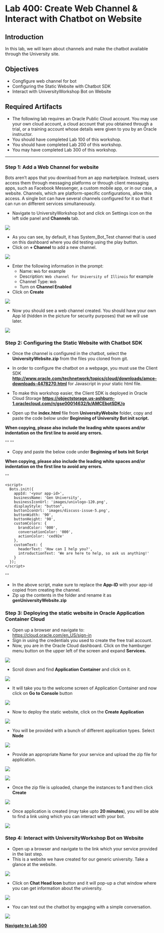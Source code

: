 # Lab 400: Create Web Channel & Interact with Chatbot on Website
## Introduction
In this lab, we will learn about channels and make the chatbot available through the University site.

## Objectives
- Congfigure web channel for bot
- Configuring the Static Website with Chatbot SDK 
- Interact with UniversityWorkshop Bot on Website

## Required Artifacts
- The following lab requires an Oracle Public Cloud account. You may use your own cloud account, a cloud account that you obtained through a trial, or a training account whose details were given to you by an Oracle instructor.
- You should have completed Lab 100 of this workshop.
- You should have completed Lab 200 of this workshop.
- You may have completed Lab 300 of this workshop.

---
### Step 1: Add a Web Channel for website
Bots aren’t apps that you download from an app marketplace. Instead, users access them through messaging platforms or through client messaging apps, such as Facebook Messenger, a custom mobile app, or in our case, a website. Channels, which are platform-specific configurations, allow this access. A single bot can have several channels configured for it so that it can run on different services simultaneously.

- Navigate to UniversityWorkshop bot and click on Settings icon on the left side panel and **Channels** tab.

![](./images/400/1.png)

- As you can see, by default, it has System_Bot_Test channel that is used on this dashboard where you did testing using the play button. 
- Click on **+ Channel** to add a new channel.

![](./images/400/2.png)

- Enter the following information in the prompt:
    - Name: `Web` for example
    - Description: `Web channel for University of Illinois` for example
    - Channel Type: `Web`
    - Turn on **Channel Enabled**
- Click on **Create**

![](./images/400/3.png)

- Now you should see a web channel created. You should have your own App Id (hidden in the picture for security purposes) that we will use later.

![](./images/400/4.png)

### Step 2: Configuring the Static Website with Chatbot SDK

- Once the channel is configured in the chatbot, select the **UniversityWebsite.zip** from the files you cloned from git.
- In order to configure the chatbot on a webpage, you must use the Client SDK **http://www.oracle.com/technetwork/topics/cloud/downloads/amce-downloads-4478270.html** for Javascript in your static html file.
- To make this workshop easier, the Client SDK is deployed in Oracle Cloud Storage **https://objectstorage.us-ashburn-1.oraclecloud.com/n/gse00014632/b/AMCEbotSDK/o**

- Open up the **index.html** file from **UniversityWebsite** folder, copy and paste the code below under **Beginning of University Bot init script.**


**When copying, please also include the leading white spaces and/or indentation on the first line to avoid any errors.**

'''
    <script>
      !function(e,t,n,r){
        function s(){
         try{
           var e;
            if((e="string"==typeof this.response?JSON.parse(this.response):this.response).url){
            var n=t.getElementsByTagName("script")[0],r=t.createElement("script");
            r.async=!0,r.src=e.url,n.parentNode.insertBefore(r,n)
          }
         }
         catch(e){}}var o,p,a,i=[],c=[];e[n]={init:function(){o=arguments;
          var e={then:function(t){
            return c.push({type:"t",next:t}),e
            } ,catch:function(t){return c.push({type:"c",next:t}),e}};
            return e},on:function(){
             i.push(arguments)},render:function(){p=arguments},destroy:function(){a=arguments}
            } ,e.__onWebMessengerHostReady__=function(t){
             if(delete e.__onWebMessengerHostReady__,e[n]=t,o)for(var r=t.init.apply(t,o),s=0;s<c.length;s++){
              var u=c[s];
               r="t"===u.type?r.then(u.next):r.catch(u.next)
               } p&&t.render.apply(t,p),a&&t.destroy.apply(t,a);
             for(s=0;s<i.length;s++)t.on.apply(t,i[s])};
             var u=new XMLHttpRequest;u.addEventListener("load",s),u.open("GET",r+"/loader.json",!0),u.responseType="json",u.send()
            }
         (window,document,"Bots", "https://objectstorage.us-ashburn-1.oraclecloud.com/n/gse00014632/b/AMCEbotSDK/o");
    </script>
'''

- Copy and paste the below code under **Beginning of bots Init Script**

**When copying, please also include the leading white spaces and/or indentation on the first line to avoid any errors.**

'''

    <script>
      Bots.init({
        appId: '<your app-id>',
        businessName: 'Gen University',
        businessIconUrl: 'images/univlogo-120.png',
        displayStyle: "button",
        buttonIconUrl: 'images/discuss-issue-5.png',
        buttonWidth: '90',
        buttonHeight: '90',
        customColors: {
          brandColor: '000',
          conversationColor: '000',
          actionColor: 'ced92e'
        },
        customText: {
          headerText: 'How can I help you?',
          introductionText: 'We are here to help, so ask us anything!'
        }
      });
    </script>

'''

- In the above script, make sure to replace the **App-ID** with your app-id copied from creating the channel.
- Zip up the contents in the folder and rename it as **genUniversityWebsite.zip**

### Step 3: Deploying the static website in Oracle Application Container Cloud
- Open up a browser and navigate to: https://cloud.oracle.com/en_US/sign-in 
- Sign in using the credentials you used to create the free trail account.
- Now, you are in the Oracle Cloud dashboard. Click on the hamburger menu button on the upper left of the screen and expand **Services.**

![](./images/400/10.png)

- Scroll down and find **Application Container** and click on it.

![](./images/400/11.png)

- It will take you to the welcome screen of Application Container and now click on **Go to Console** button

![](./images/400/12.png)

- Now to deploy the static website, click on the **Create Application**

![](./images/400/13.png)

- You will be provided with a bunch of different application types. Select **Node**

![](./images/400/14.png)

- Provide an appropriate Name for your service and upload the zip file for application.

![](./images/400/15.png)

![](./images/400/16.png)

- Once the zip file is uploaded, change the instances to **1** and then click **Create**

![](./images/400/17.png)

- Once application is created (may take upto **20 minutes**), you will be able to find a link using which you can interact with your bot.

![](./images/400/18.png)

### Step 4: Interact with UniversityWorkshop Bot on Website
- Open up a browser and navigate to the link which your service provided in the last step.
- This is a website we have created for our generic university. Take a glance at the website. 

![](./images/400/19.png)

- Click on **Chat Head Icon** button and it will pop-up a chat window where you can get information about the university.

![](./images/400/20.png)

- You can test out the chatbot by engaging with a simple conversation.

![](./images/400/21.png)

**[Navigate to Lab 500](Lab500.md)**